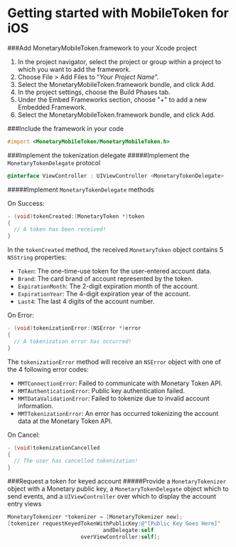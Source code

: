 # Getting started with MobileToken for iOS

###Add MonetaryMobileToken.framework to your Xcode project
1. In the project navigator, select the project or group within a project to which you want to add the framework.
2. Choose File > Add Files to “*Your Project Name*”.
3. Select the MonetaryMobileToken.framework bundle, and click Add.
4. In the project settings, choose the Build Phases tab.
5. Under the Embed Frameworks section, choose "+" to add a new Embedded Framework.
6. Select the MonetaryMobileToken.framework bundle, and click Add.

###Include the framework in your code
```objective-c
#import <MonetaryMobileToken/MonetaryMobileToken.h>
```

###Implement the tokenization delegate
#####Implement the `MonetaryTokenDelegate` protocol
```objective-c
@interface ViewController : UIViewController <MonetaryTokenDelegate>
```
#####Implement `MonetaryTokenDelegate` methods

On Success:
```objective-c
- (void)tokenCreated:(MonetaryToken *)token
{
  // A token has been received!
}
```

In the `tokenCreated` method, the received `MonetaryToken` object contains 5 `NSString` properties:  
* `Token`: The one-time-use token for the user-entered account data.
* `Brand`: The card brand of account represented by the token.
* `ExpirationMonth`: The 2-digit expiration month of the account.
* `ExpirationYear`: The 4-digit expiration year of the account.
* `Last4`: The last 4 digits of the account number.

On Error:
```objective-c
- (void)tokenizationError:(NSError *)error
{
  // A tokenization error has occurred!
}
```
The `tokenizationError` method will receive an `NSError` object with one of the 4 following error codes:
* `MMTConnectionError`: Failed to communicate with Monetary Token API.
* `MMTAuthenticationError`: Public key authentication failed.
* `MMTDataValidationError`: Failed to tokenize due to invalid account information.
* `MMTTokenizationError`: An error has occurred tokenizing the account data at the Monetary Token API.

On Cancel:
```objective-c
- (void)tokenizationCancelled
{
  // The user has cancelled tokenization!
}
```

###Request a token for keyed account
#####Provide a `MonetaryTokenizer` object with a Monetary public key, a `MonetaryTokenDelegate` object which to send events, and a `UIViewController` over which to display the account entry views
```objective-c
MonetaryTokenizer *tokenizer = [MonetaryTokenizer new];
[tokenizer requestKeyedTokenWithPublicKey:@"[Public Key Goes Here]"
                              andDelegate:self
                       overViewController:self];
```
